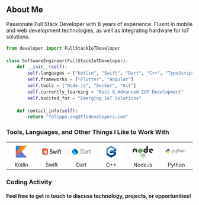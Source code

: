 ## About Me

Passionate Full Stack Developer with 8 years of experience. Fluent in mobile and web development technologies, as well
as integrating hardware for IoT solutions.

```python
from developer import FullStackIoTDeveloper

class SoftwareEngineer(FullStackIoTDeveloper):
    def __init__(self):
        self.languages = ["Kotlin", "Swift", "Dart", "C++", "TypeScript", "Python"]
        self.frameworks = ["Flutter", "Angular"]
        self.tools = ["Node.js", "Docker", "Git"]
        self.currently_learning = "Rust & Advanced IOT Development" 
        self.excited_for = "Emerging IoT Solutions"

    def contact_info(self):
        return "felippe.eng@ffsdevelopers.com"
```

### Tools, Languages, and Other Things I Like to Work With

<table>
  <tr>
    <td align="center" width="96">
      <img src="images/logo/kotlin-original.svg" width="80" height="48" alt="Kotlin" />
      <br>Kotlin
    </td>
    <td align="center" width="96">
      <img src="images/logo/swift-original.svg" width="80" height="48" alt="Swift" />
      <br>Swift
    </td>
    <td align="center" width="100">
      <img src="images/logo/dart-original.svg" width="80" height="48" alt="Dart" />
      <br>Dart
    </td>
    <td align="center" width="100">
      <img src="images/logo/C++.svg" width="80" height="48" alt="Dart" />
      <br>C++
    </td>
    <td align="center" width="100">
      <img src="images/logo/node.svg" width="80" height="48" alt="Dart" />
      <br>NodeJs
    </td>
<td align="center" width="100">
      <img src="images/logo/python.svg" width="80" height="48" alt="Dart" />
      <br>Python
    </td>
    <!-- Other languages and tools -->
  </tr>
  <!-- Add more rows as needed -->
</table>
<!-- Include this if you have a section for coding activity stats -->

### Coding Activity
#### Feel free to get in touch to discuss technology, projects, or opportunities!